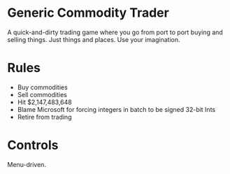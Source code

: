 # Generic Commodity Trader
A quick-and-dirty trading game where you go from port to port buying and selling things. Just things and places. Use your imagination.

# Rules
- Buy commodities
- Sell commodities
- Hit $2,147,483,648
- Blame Microsoft for forcing integers in batch to be signed 32-bit Ints
- Retire from trading

# Controls
Menu-driven.